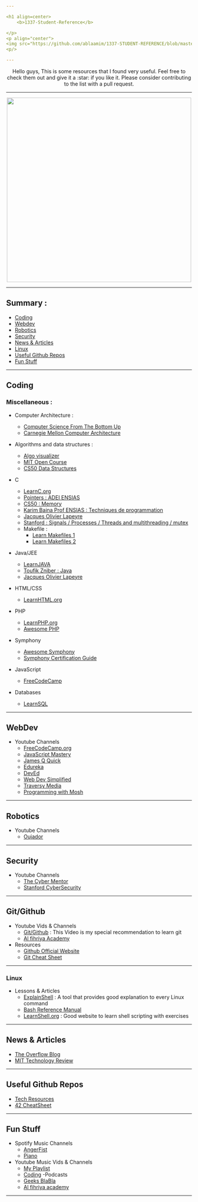 ```yaml
---

<h1 align=center>
	<b>1337-Student-Reference</b>

</p>
<p align="center">
<img src="https://github.com/ablaamim/1337-STUDENT-REFERENCE/blob/master/srcs/159025572_1135466283557135_3615568362222306434_n.jpg" width="500">
<p/>

---
```


<p align=center>
Hello guys, This is some resources that I found very useful. 
Feel free to check them out and give it a :star: if you like it.
Please consider contributing to the list with a pull request.
</p>

---

</p>
<p align="center">
<img src="https://i.giphy.com/3o7TKTDHQ2aUq9PQLm.gif" width="500">
<p/>

---

## Summary :

- <a href="#coding">Coding</a>
- <a href="#Webdev">Webdev</a>
- <a href="#Robotics">Robotics</a>
- <a href="#Security">Security</a>
- <a href="#News & Articles">News & Articles</a>
- <a href="#Linux">Linux</a>
- <a href="#Useful Github Repos">Useful Github Repos</a>
- <a href="#Fun Stuff">Fun Stuff</a>

---

## Coding 

### Miscellaneous :

- Computer Architecture :
  - [Computer Science From The Bottom Up](https://www.bottomupcs.com/?fbclid=IwAR1Jn989dGlZ1e6J3Fer3LA8USDpGKV29b5s1kxW5K_mbNojbqazgdAyJPI)
  - [Carnegie Mellon Computer Architecture](https://www.youtube.com/watch?v=zLP_X4wyHbY&list=PL5PHm2jkkXmi5CxxI7b3JCL1TWybTDtKq)

- Algorithms and data structures :

  - [Algo visualizer](https://algorithm-visualizer.org/)
  - [MIT Open Course](https://www.youtube.com/watch?v=HtSuA80QTyo&list=PLUl4u3cNGP61Oq3tWYp6V_F-5jb5L2iHb)
  - [CS50 Data Structures](https://www.youtube.com/watch?v=2T-A_GFuoTo)

- C
  - [LearnC.org](https://www.learn-c.org/)
  - [Pointers : ADEI ENSIAS](https://www.youtube.com/watch?v=f8bstCNctdU&list=PLSWu0SUaMe5gppCgnnZHJh8zIGVUxyWY3)
  - [CS50 : Memory](https://www.youtube.com/watch?v=NKTfNv2T0FE)
  - [Karim Baina Prof ENSIAS : Techniques de programmation](https://www.youtube.com/watch?v=zsgMH2kVI-4&list=PLjYgQBp0uQYeXmHPqLt5TIMKYHDxiZOfR)
  - [Jacques Olivier Lapeyre](http://www.multiparadigme.org/)
  - [Stanford : Signals / Processes / Threads and multithreading / mutex](https://www.youtube.com/watch?v=_LFGjZ0Sc6I&list=PLai-xIlqf4JmTNR9aPCwIAOySs1GOm8sQ)
  - Makefile :
    - [Learn Makefiles 1](https://www.youtube.com/watch?v=_r7i5X0rXJk)
    - [Learn Makefiles 2](https://www.youtube.com/watch?v=GExnnTaBELk)

- Java/JEE
  - [LearnJAVA](https://www.learnjavaonline.org/)
  - [Toufik Zniber : Java](https://www.youtube.com/watch?v=8WY3eG68O4U&list=PLVizoH4F7kiJY8RRe0hpbBT4_AhyVgPbM)
  - [Jacques Olivier Lapeyre](http://www.multiparadigme.org/)
- HTML/CSS
  - [LearnHTML.org](https://www.learn-html.org/)
- PHP
  - [LearnPHP.org](https://www.learn-php.org/)
  - [Awesome PHP](https://github.com/ziadoz/awesome-php#readme)
- Symphony
  - [Awesome Symphony](https://github.com/sitepoint-editors/awesome-symfony)
  - [Symphony Certification Guide](https://github.com/raulconti/symfony-3-certification-guide)
- JavaScript
  - [FreeCodeCamp](https://www.freecodecamp.org/learn/javascript-algorithms-and-data-structures/)
- Databases
  - [LearnSQL](https://www.learnsqlonline.org/)

---

## WebDev 

- Youtube Channels
  - [FreeCodeCamp.org](https://www.youtube.com/c/Freecodecamp)
  - [JavaScript Mastery](https://www.youtube.com/c/JavaScriptMastery)
  - [James Q Quick](https://www.youtube.com/c/JamesQQuick)
  - [Edureka](https://www.youtube.com/c/edurekaIN)
  - [DevEd](https://www.youtube.com/c/DevEd)
  - [Web Dev Simplified](https://www.youtube.com/c/WebDevSimplified)
  - [Traversy Media](https://www.youtube.com/c/TraversyMedia)
  - [Programming with Mosh](https://www.youtube.com/c/programmingwithmosh)

---

## Robotics 

- Youtube Channels
  - [Oujador](https://www.youtube.com/c/oujadortube)

---

## Security 

- Youtube Channels
  - [The Cyber Mentor](https://www.youtube.com/c/TheCyberMentor)
  - [Stanford CyberSecurity](https://www.youtube.com/watch?v=J2txSFdQWIY&list=PLoROMvodv4rPIdnIoOMmjjxZRqM1pPkLT)

---

## Git/Github 

- Youtube Vids & Channels
  - [Git/Github](https://www.youtube.com/watch?v=3fUbBnN_H2c) : This Video is my special recommendation to learn git
  - [Al fihriya Academy](https://www.youtube.com/watch?v=b5J8sBlHd1Y&list=PLXH8lluXIxcwnVQhwVJlbuwhkwc0E8CBW)
- Resources
  - [Github Official Website](https://git-scm.com/)
  - [Git Cheat Sheet](https://ohshitgit.com/)

---

### Linux 

- Lessons & Articles
  - [ExplainShell](https://explainshell.com/) : A tool that provides good explanation to every Linux command
  - [Bash Reference Manual](https://www.gnu.org/savannah-checkouts/gnu/bash/manual/bash.html)
  - [LearnShell.org](https://www.learnshell.org/) : Good website to learn shell scripting with exercises

---

## News & Articles 

- [The Overflow Blog](https://stackoverflow.blog/)
- [MIT Technology Review](https://www.technologyreview.com/magazines/the-computing-issue/)

---

## Useful Github Repos 

- [Tech Resources](https://github.com/andou/tech-resources)
- [42 CheatSheet](https://github.com/agavrel/42_CheatSheet)

---

## Fun Stuff 

- Spotify Music Channels
  - [AngerFist](https://open.spotify.com/artist/4sQNUQjOYj9rV2sdfJ8laS?si=lU3KgaeKQqKNHyj64LhXPQ)
  - [Piano](https://open.spotify.com/playlist/2q7U9Dh7buTnrwHEWxcxiq?si=292bf27d43764565)
- Youtube Music Vids & Channels
  - [My Playlist](https://www.youtube.com/watch?v=jo7f059kJ-A&list=PLc11zrc3DKEnLmW4jYv84KNC3Y9wk5oh-&index=1)
  - [Coding](https://www.youtube.com/watch?v=M5QY2_8704o)
    -Podcasts
  - [Geeks BlaBla](https://web.facebook.com/geeksblabla/)
  - [Al fihriya academy](https://www.youtube.com/watch?v=_T7wMjirnEk&list=PLXH8lluXIxcyUUo3NEUnY66uWEOajHE5S)

---
